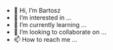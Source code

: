 - 👋 Hi, I’m Bartosz
- 👀 I’m interested in ...
- 🌱 I’m currently learning ...
- 💞️ I’m looking to collaborate on ...
- 📫 How to reach me ...

<!---
dejotb/dejotb is a ✨ special ✨ repository because its `README.md` (this file) appears on your GitHub profile.
You can click the Preview link to take a look at your changes.
--->
